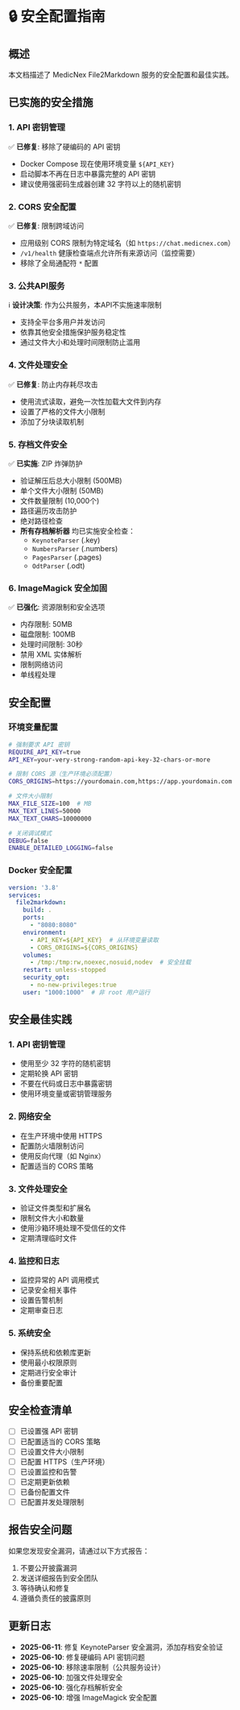 # 🔒 安全配置指南

## 概述

本文档描述了 MedicNex File2Markdown 服务的安全配置和最佳实践。

## 已实施的安全措施

### 1. API 密钥管理

✅ **已修复**: 移除了硬编码的 API 密钥
- Docker Compose 现在使用环境变量 `${API_KEY}`
- 启动脚本不再在日志中暴露完整的 API 密钥
- 建议使用强密码生成器创建 32 字符以上的随机密钥

### 2. CORS 安全配置

✅ **已修复**: 限制跨域访问
- 应用级别 CORS 限制为特定域名（如 `https://chat.medicnex.com`）
- `/v1/health` 健康检查端点允许所有来源访问（监控需要）
- 移除了全局通配符 `*` 配置

### 3. 公共API服务

ℹ️ **设计决策**: 作为公共服务，本API不实施速率限制
- 支持全平台多用户并发访问
- 依靠其他安全措施保护服务稳定性
- 通过文件大小和处理时间限制防止滥用

### 4. 文件处理安全

✅ **已修复**: 防止内存耗尽攻击
- 使用流式读取，避免一次性加载大文件到内存
- 设置了严格的文件大小限制
- 添加了分块读取机制

### 5. 存档文件安全

✅ **已实施**: ZIP 炸弹防护
- 验证解压后总大小限制 (500MB)
- 单个文件大小限制 (50MB)
- 文件数量限制 (10,000个)
- 路径遍历攻击防护
- 绝对路径检查
- **所有存档解析器** 均已实施安全检查：
  - `KeynoteParser` (.key)
  - `NumbersParser` (.numbers)
  - `PagesParser` (.pages)
  - `OdtParser` (.odt)

### 6. ImageMagick 安全加固

✅ **已强化**: 资源限制和安全选项
- 内存限制: 50MB
- 磁盘限制: 100MB
- 处理时间限制: 30秒
- 禁用 XML 实体解析
- 限制网络访问
- 单线程处理

## 安全配置

### 环境变量配置

```bash
# 强制要求 API 密钥
REQUIRE_API_KEY=true
API_KEY=your-very-strong-random-api-key-32-chars-or-more

# 限制 CORS 源（生产环境必须配置）
CORS_ORIGINS=https://yourdomain.com,https://app.yourdomain.com

# 文件大小限制
MAX_FILE_SIZE=100  # MB
MAX_TEXT_LINES=50000
MAX_TEXT_CHARS=10000000

# 关闭调试模式
DEBUG=false
ENABLE_DETAILED_LOGGING=false
```

### Docker 安全配置

```yaml
version: '3.8'
services:
  file2markdown:
    build: .
    ports:
      - "8080:8080"
    environment:
      - API_KEY=${API_KEY}  # 从环境变量读取
      - CORS_ORIGINS=${CORS_ORIGINS}
    volumes:
      - /tmp:/tmp:rw,noexec,nosuid,nodev  # 安全挂载
    restart: unless-stopped
    security_opt:
      - no-new-privileges:true
    user: "1000:1000"  # 非 root 用户运行
```

## 安全最佳实践

### 1. API 密钥管理

- 使用至少 32 字符的随机密钥
- 定期轮换 API 密钥
- 不要在代码或日志中暴露密钥
- 使用环境变量或密钥管理服务

### 2. 网络安全

- 在生产环境中使用 HTTPS
- 配置防火墙限制访问
- 使用反向代理（如 Nginx）
- 配置适当的 CORS 策略

### 3. 文件处理安全

- 验证文件类型和扩展名
- 限制文件大小和数量
- 使用沙箱环境处理不受信任的文件
- 定期清理临时文件

### 4. 监控和日志

- 监控异常的 API 调用模式
- 记录安全相关事件
- 设置告警机制
- 定期审查日志

### 5. 系统安全

- 保持系统和依赖库更新
- 使用最小权限原则
- 定期进行安全审计
- 备份重要配置

## 安全检查清单

- [ ] 已设置强 API 密钥
- [ ] 已配置适当的 CORS 策略
- [ ] 已设置文件大小限制
- [ ] 已配置 HTTPS（生产环境）
- [ ] 已设置监控和告警
- [ ] 已定期更新依赖
- [ ] 已备份配置文件
- [ ] 已配置并发处理限制

## 报告安全问题

如果您发现安全漏洞，请通过以下方式报告：

1. 不要公开披露漏洞
2. 发送详细报告到安全团队
3. 等待确认和修复
4. 遵循负责任的披露原则

## 更新日志

- **2025-06-11**: 修复 KeynoteParser 安全漏洞，添加存档安全验证
- **2025-06-10**: 修复硬编码 API 密钥问题
- **2025-06-10**: 移除速率限制（公共服务设计）
- **2025-06-10**: 加强文件处理安全
- **2025-06-10**: 强化存档解析安全
- **2025-06-10**: 增强 ImageMagick 安全配置 